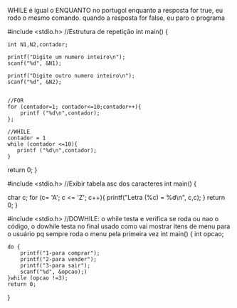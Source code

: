 WHILE é igual o ENQUANTO no portugol
enquanto a resposta for true, eu rodo o mesmo comando. quando a resposta for false, eu paro o programa


#include <stdio.h>
//Estrutura de repetição
int main() {

    int N1,N2,contador;

    printf("Digite um numero inteiro\n");
    scanf("%d", &N1);

    printf("Digite outro numero inteiro\n");
    scanf("%d", &N2);


    //FOR
    for (contador=1; contador<=10;contador++){
        printf ("%d\n",contador);
    };

    //WHILE
    contador = 1
    while (contador <=10){
       printf ("%d\n",contador); 
    }
return 0;
}




#include <stdio.h>
//Exibir tabela asc dos caracteres
int main() {

char c;
for (c= 'A'; c <= 'Z'; c++){
    printf("Letra (%c) = %d\n", c,c);
} 
    return 0;
}
 

 
#include <stdio.h>
//DOWHILE: o while testa e verifica se roda ou nao o código, o dowhile testa no final usado como vai mostrar itens de menu para o usuário pq sempre roda o menu pela primeira vez
int main() {
    int opcao;
    
    do {
        printf("1-para comprar");
        printf("2-para vender");
        printf("3-para sair");
        scanf("%d", &opcao);)
    }while (opcao !=3);
    return 0;
}
